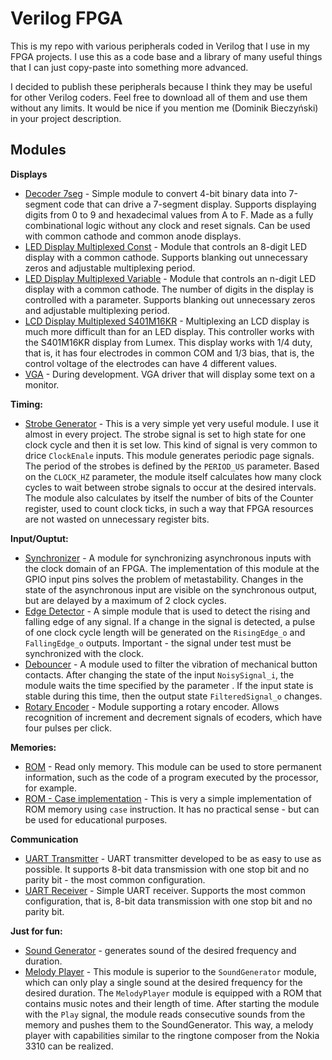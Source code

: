 # Verilog FPGA
This is my repo with various peripherals coded in Verilog that I use in my FPGA projects. I use this as a code base and a library of many useful things that I can just copy-paste into something more advanced. 

I decided to publish these peripherals because I think they may be useful for other Verilog coders. Feel free to download all of them and use them without any limits. It would be nice if you mention me (Dominik Bieczyński) in your project description.

## Modules

**Displays**

+ [Decoder 7seg](/decoder_7seg) - Simple module to convert 4-bit binary data into 7-segment code that can drive a 7-segment display. Supports displaying digits from 0 to 9 and hexadecimal values from A to F. Made as a fully combinational logic without any clock and reset signals. Can be used with common cathode and common anode displays.
+ [LED Display Multiplexed Const](/display_multiplexed_const) - Module that controls an 8-digit LED display with a common cathode. Supports blanking out unnecessary zeros and adjustable multiplexing period.
+ [LED Display Multiplexed Variable](/display_multiplexed_variable) - Module that controls an n-digit LED display with a common cathode. The number of digits in the display is controlled with a parameter. Supports blanking out unnecessary zeros and adjustable multiplexing period.
+ [LCD Display Multiplexed S401M16KR](/display_lcd_s401m16kr) - Multiplexing an LCD display is much more difficult than for an LED display. This controller works with the S401M16KR display from Lumex. This display works with 1/4 duty, that is, it has four electrodes in common COM and 1/3 bias, that is, the control voltage of the electrodes can have 4 different values.
+ [VGA](/vga) - During development. VGA driver that will display some text on a monitor.

**Timing:**

+ [Strobe Generator](/strobe_generator) - This is a very simple yet very useful module. I use it almost in every project. The strobe signal is set to high state for one clock cycle and then it is set low. This kind of signal is very common to drice `ClockEnale` inputs. This module generates periodic page signals. The period of the strobes is defined by the `PERIOD_US` parameter. Based on the `CLOCK_HZ` parameter, the module itself calculates how many clock cycles to wait between strobe signals to occur at the desired intervals. The module also calculates by itself the number of bits of the Counter register, used to count clock ticks, in such a way that FPGA resources are not wasted on unnecessary register bits.

**Input/Ouptut:**

+ [Synchronizer](/synchronizer) - A module for synchronizing asynchronous inputs with the clock domain of an FPGA. The implementation of this module at the GPIO input pins solves the problem of metastability. Changes in the state of the asynchronous input are visible on the synchronous output, but are delayed by a maximum of 2 clock cycles.
+ [Edge Detector](/edge_detector) - A simple module that is used to detect the rising and falling edge of any signal. If a change in the signal is detected, a pulse of one clock cycle length will be generated on the `RisingEdge_o` and `FallingEdge_o` outputs. Important - the signal under test must be synchronized with the clock.
+ [Debouncer](/debouncer) - A module used to filter the vibration of mechanical button contacts. After changing the state of the input `NoisySignal_i`, the module waits the time specified by the parameter . If the input state is stable during this time, then the output state `FilteredSignal_o` changes.
+ [Rotary Encoder](/rotary_encoder) - Module supporting a rotary encoder. Allows recognition of increment and decrement signals of ecoders, which have four pulses per click.

**Memories:**

+ [ROM](/rom) - Read only memory. This module can be used to store permanent information, such as the code of a program executed by the processor, for example.
+ [ROM - Case implementation](/rom_case) - This is very a simple implementation of ROM memory using `case` instruction. It has no practical sense - but can be used for educational purposes.

**Communication**

+ [UART Transmitter](/uart_tx) - UART transmitter developed to be as easy to use as possible. It supports 8-bit data transmission with one stop bit and no parity bit - the most common configuration.
+ [UART Receiver](/uart_rx) - Simple UART receiver. Supports the most common configuration, that is, 8-bit data transmission with one stop bit and no parity bit.


**Just for fun:**

+ [Sound Generator](/sound_generator) - generates sound of the desired frequency and duration.
+ [Melody Player](/melody_player) - This module is superior to the `SoundGenerator` module, which can only play a single sound at the desired frequency for the desired duration. The `MelodyPlayer` module is equipped with a ROM that contains music notes and their length of time. After starting the module with the `Play` signal, the module reads consecutive sounds from the memory and pushes them to the SoundGenerator. This way, a melody player with capabilities similar to the ringtone composer from the Nokia 3310 can be realized.




